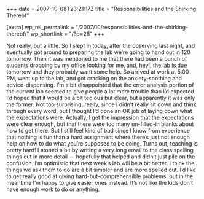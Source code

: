 +++
date = 2007-10-08T23:21:17Z
title = "Responsibilities and the Shirking Thereof"

[extra]
wp_rel_permalink = "/2007/10/responsibilities-and-the-shirking-thereof/"
wp_shortlink = "/?p=26"
+++

Not really, but a little. So I slept in today, after the observing last night,
and eventually got around to preparing the lab we’re going to hand out in 120
tomorrow. Then it was mentioned to me that there had been a bunch of students
dropping by my office looking for me, and, hey!, the lab is due tomorrow and
they probably want some help. So arrived at work at 5:00 PM, went up to the
lab, and got cracking on the anxiety-soothing and advice-dispensing.  I’m a
bit disappointed that the error analysis portion of the current lab seemed to
give people a lot more trouble than I’d expected. I’d hoped that it would be a
bit tedious but clear, but apparently it was only the former. Not too
surprising, really, since I didn’t really sit down and think through every
word, but I thought I’d done an OK job of laying down what the expectations
were. Actually, I get the impression that the expectations were clear enough,
but that there were too many un-filled-in blanks about how to get there. But I
still feel kind of bad since I know from experience that nothing is fun than a
hard assignment where there’s just not enough help on how to do what you’re
supposed to be doing. Turns out, teaching is pretty hard! I atoned a bit by
writing a very long email to the class spelling things out in more detail —
hopefully that helped and didn’t just pile on the confusion.  I’m optimistic
that next week’s lab will be a bit better. I think the things we ask them to
do are a bit simpler and are more spelled out. I’d like to get really good at
giving hard-but-comprehensible problems, but in the meantime I’m happy to give
easier ones instead. It’s not like the kids don’t have enough work to do or
anything.
